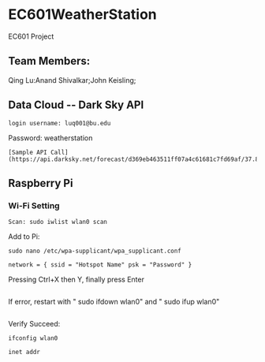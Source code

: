 # EC601WeatherStation
EC601 Project
## Team Members: 
Qing Lu:Anand Shivalkar;John Keisling;

## Data Cloud -- Dark Sky API
```
login username: luq001@bu.edu
```
Password: weatherstation
```
[Sample API Call](https://api.darksky.net/forecast/d369eb463511ff07a4c61681c7fd69af/37.8267,-122.4233)
```

## Raspberry Pi
### Wi-Fi Setting
```
Scan: sudo iwlist wlan0 scan
```
Add to Pi: 
```
sudo nano /etc/wpa-supplicant/wpa_supplicant.conf 
```
```
network = { ssid = "Hotspot Name" psk = "Password" }
```
Pressing Ctrl+X then Y, finally press Enter
```
```
If error, restart with " sudo ifdown wlan0" and " sudo ifup wlan0" 
```
```
Verify Succeed:
```
ifconfig wlan0 
```
```
inet addr 
```




